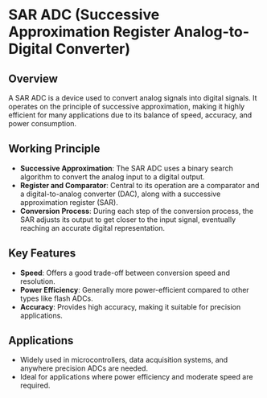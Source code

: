 # SAR ADC (Successive Approximation Register Analog-to-Digital Converter)

## Overview
A SAR ADC is a device used to convert analog signals into digital signals. It operates on the principle of successive approximation, making it highly efficient for many applications due to its balance of speed, accuracy, and power consumption.

## Working Principle
- **Successive Approximation**: The SAR ADC uses a binary search algorithm to convert the analog input to a digital output.
- **Register and Comparator**: Central to its operation are a comparator and a digital-to-analog converter (DAC), along with a successive approximation register (SAR).
- **Conversion Process**: During each step of the conversion process, the SAR adjusts its output to get closer to the input signal, eventually reaching an accurate digital representation.

## Key Features
- **Speed**: Offers a good trade-off between conversion speed and resolution.
- **Power Efficiency**: Generally more power-efficient compared to other types like flash ADCs.
- **Accuracy**: Provides high accuracy, making it suitable for precision applications.

## Applications
- Widely used in microcontrollers, data acquisition systems, and anywhere precision ADCs are needed.
- Ideal for applications where power efficiency and moderate speed are required.
